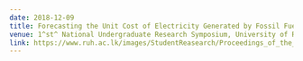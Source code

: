 ```yaml
---
date: 2018-12-09
title: Forecasting the Unit Cost of Electricity Generated by Fossil Fuel Power Plants - A Case Study in a Diesel/Heavy Fuel Oil Power Plant in Sri Lanka
venue: 1^st^ National Undergraduate Research Symposium, University of Ruhuna, Sri Lanka
link: https://www.ruh.ac.lk/images/StudentReasearch/Proceedings_of_the_1st_National_Undergraduate_Research_Symposium_2018.pdf
---
```


### 
